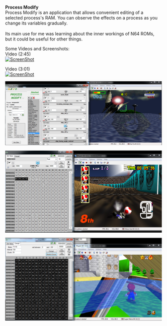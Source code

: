 **Process Modify**
<br>
Process Modify is an application that allows convenient editing of a selected process's RAM.  You can observe the effects on a process as you change its variables gradually.
<br><br>
Its main use for me was learning about the inner workings of N64 ROMs, but it could be useful for other things.

Some Videos and Screenshots:<br>
Video (2:45)<br>
[![ScreenShot](http://img.youtube.com/vi/SKN5lbidbXc/0.jpg)](https://www.youtube.com/watch?v=SKN5lbidbXc)

Video (3:01)<br>
[![ScreenShot](http://img.youtube.com/vi/AclNAJOJo1o/0.jpg)](https://www.youtube.com/watch?v=AclNAJOJo1o)

![Alt text](SCREENSHOTS/pm0.png?raw=true "Screenshot 1")<br>

![Alt text](SCREENSHOTS/pm2.png?raw=true "Screenshot 2")<br>

![Alt text](SCREENSHOTS/pm3.png?raw=true "Screenshot 3")
